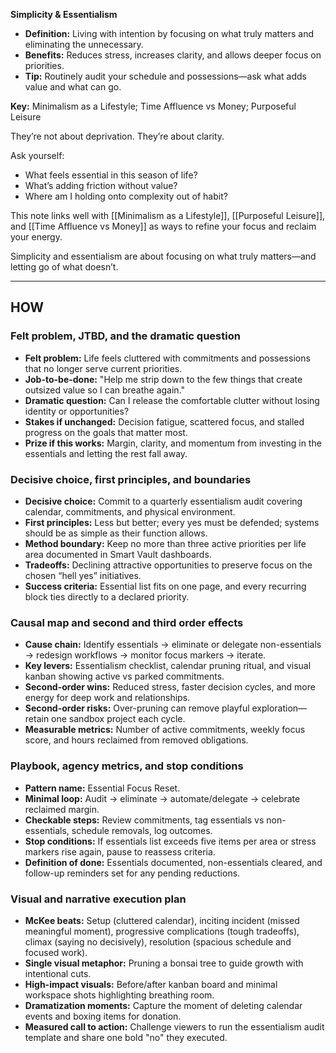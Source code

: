 **Simplicity & Essentialism**

- **Definition:** Living with intention by focusing on what truly matters and eliminating the unnecessary.
- **Benefits:** Reduces stress, increases clarity, and allows deeper focus on priorities.
- **Tip:** Routinely audit your schedule and possessions—ask what adds value and what can go.

**Key:** Minimalism as a Lifestyle; Time Affluence vs Money; Purposeful Leisure


They’re not about deprivation. They’re about clarity.

Ask yourself:
- What feels essential in this season of life?
- What’s adding friction without value?
- Where am I holding onto complexity out of habit?

This note links well with [[Minimalism as a Lifestyle]], [[Purposeful Leisure]], and [[Time Affluence vs Money]] as ways to refine your focus and reclaim your energy.

Simplicity and essentialism are about focusing on what truly matters—and letting go of what doesn’t.



---

## HOW
### Felt problem, JTBD, and the dramatic question
- **Felt problem:** Life feels cluttered with commitments and possessions that no longer serve current priorities.
- **Job-to-be-done:** "Help me strip down to the few things that create outsized value so I can breathe again."
- **Dramatic question:** Can I release the comfortable clutter without losing identity or opportunities?
- **Stakes if unchanged:** Decision fatigue, scattered focus, and stalled progress on the goals that matter most.
- **Prize if this works:** Margin, clarity, and momentum from investing in the essentials and letting the rest fall away.

### Decisive choice, first principles, and boundaries
- **Decisive choice:** Commit to a quarterly essentialism audit covering calendar, commitments, and physical environment.
- **First principles:** Less but better; every yes must be defended; systems should be as simple as their function allows.
- **Method boundary:** Keep no more than three active priorities per life area documented in Smart Vault dashboards.
- **Tradeoffs:** Declining attractive opportunities to preserve focus on the chosen “hell yes” initiatives.
- **Success criteria:** Essential list fits on one page, and every recurring block ties directly to a declared priority.

### Causal map and second and third order effects
- **Cause chain:** Identify essentials → eliminate or delegate non-essentials → redesign workflows → monitor focus markers → iterate.
- **Key levers:** Essentialism checklist, calendar pruning ritual, and visual kanban showing active vs parked commitments.
- **Second-order wins:** Reduced stress, faster decision cycles, and more energy for deep work and relationships.
- **Second-order risks:** Over-pruning can remove playful exploration—retain one sandbox project each cycle.
- **Measurable metrics:** Number of active commitments, weekly focus score, and hours reclaimed from removed obligations.

### Playbook, agency metrics, and stop conditions
- **Pattern name:** Essential Focus Reset.
- **Minimal loop:** Audit → eliminate → automate/delegate → celebrate reclaimed margin.
- **Checkable steps:** Review commitments, tag essentials vs non-essentials, schedule removals, log outcomes.
- **Stop conditions:** If essentials list exceeds five items per area or stress markers rise again, pause to reassess criteria.
- **Definition of done:** Essentials documented, non-essentials cleared, and follow-up reminders set for any pending reductions.

### Visual and narrative execution plan
- **McKee beats:** Setup (cluttered calendar), inciting incident (missed meaningful moment), progressive complications (tough tradeoffs), climax (saying no decisively), resolution (spacious schedule and focused work).
- **Single visual metaphor:** Pruning a bonsai tree to guide growth with intentional cuts.
- **High-impact visuals:** Before/after kanban board and minimal workspace shots highlighting breathing room.
- **Dramatization moments:** Capture the moment of deleting calendar events and boxing items for donation.
- **Measured call to action:** Challenge viewers to run the essentialism audit template and share one bold "no" they executed.
